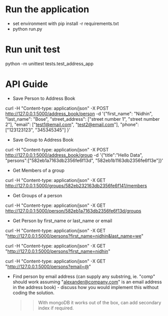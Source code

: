# Run the application

- set environment with pip install -r requirements.txt
- python run.py


# Run unit test
python -m unittest tests.test_address_app

# API Guide

- Save Person to Address Book

curl -H "Content-type: application/json" -X POST http://127.0.0.1:5000/address_book/person -d '{"first_name": "Nidhin", "last_name": "Bose", "street_address": ["street number 1", "street number 2"], "email": ["test1@email.com", "test2@email.com"], "phone": ["123123123", "345345345"] }'

- Save Group to Address Book

curl -H "Content-type: application/json" -X POST http://127.0.0.1:5000/address_book/group -d '{"title":"Hello Data", "persons":["582eb1a7163db2356fe6f13d", "582eb1b1163db2356fe6f13e"]}'


- Get Members of a group

curl -H "Content-type: application/json" -X GET http://127.0.0.1:5000/groups/582eb232163db2356fe6f141/members

- Get Groups of a person

curl -H "Content-type: application/json" -X GET http://127.0.0.1:5000/person/582eb1a7163db2356fe6f13d/groups

- Get Person by first_name or last_name or email

curl -H "Content-type: application/json" -X GET "http://127.0.0.1:5000/persons?first_name=nidhin&last_name=we"

curl -H "Content-type: application/json" -X GET "http://127.0.0.1:5000/persons?first_name=nidhin"

curl -H "Content-type: application/json" -X GET "http://127.0.0.1:5000/persons?email=@"



* Find person by email address (can supply any substring, ie. "comp" should
  work assuming "alexander@company.com" is an email address in the address
  book) - discuss how you would implement this without coding the solution.

  >> With mongoDB it works out of the box, can add secondary index if required.

